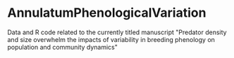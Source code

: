 # AnnulatumPhenologicalVariation
Data and R code related to the currently titled manuscript "Predator density and size overwhelm the impacts of variability in breeding phenology on population and community dynamics"
